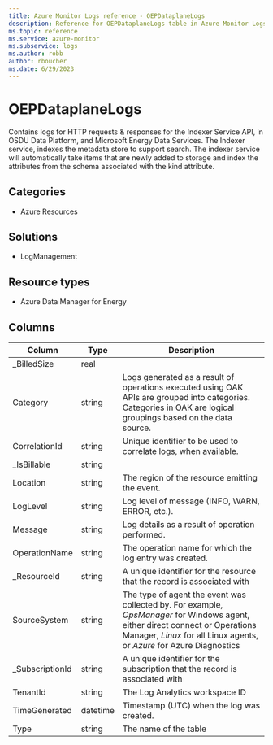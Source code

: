 ```yaml
---
title: Azure Monitor Logs reference - OEPDataplaneLogs
description: Reference for OEPDataplaneLogs table in Azure Monitor Logs.
ms.topic: reference
ms.service: azure-monitor
ms.subservice: logs
ms.author: robb
author: rboucher
ms.date: 6/29/2023
---
```


# OEPDataplaneLogs

 Contains logs for HTTP requests & responses for the Indexer Service API, in OSDU Data Platform, and Microsoft Energy Data Services. The Indexer service, indexes the metadata store to support search. The indexer service will automatically take items that are newly added to storage and index the attributes from the schema associated with the kind attribute.

## Categories

- Azure Resources
## Solutions

- LogManagement
## Resource types

- Azure Data Manager for Energy




## Columns

| Column | Type | Description |
| --- | --- | --- |
| _BilledSize | real |  |
| Category | string | Logs generated as a result of operations executed using OAK APIs are grouped into categories. Categories in OAK are logical groupings based on the data source. |
| CorrelationId | string | Unique identifier to be used to correlate logs, when available. |
| _IsBillable | string |  |
| Location | string | The region of the resource emitting the event. |
| LogLevel | string | Log level of message (INFO, WARN, ERROR, etc.). |
| Message | string | Log details as a result of operation performed. |
| OperationName | string | The operation name for which the log entry was created. |
| _ResourceId | string | A unique identifier for the resource that the record is associated with |
| SourceSystem | string | The type of agent the event was collected by. For example, *OpsManager* for Windows agent, either direct connect or Operations Manager, *Linux* for all Linux agents, or *Azure* for Azure Diagnostics |
| _SubscriptionId | string | A unique identifier for the subscription that the record is associated with |
| TenantId | string | The Log Analytics workspace ID |
| TimeGenerated | datetime | Timestamp (UTC) when the log was created. |
| Type | string | The name of the table |
